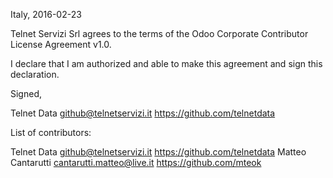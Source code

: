Italy, 2016-02-23

Telnet Servizi Srl agrees to the terms of the Odoo Corporate Contributor License
Agreement v1.0.

I declare that I am authorized and able to make this agreement and sign this
declaration.

Signed,

Telnet Data github@telnetservizi.it https://github.com/telnetdata

List of contributors:

Telnet Data github@telnetservizi.it https://github.com/telnetdata
Matteo Cantarutti cantarutti.matteo@live.it https://github.com/mteok
